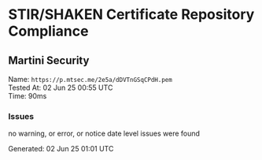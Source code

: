 # STIR/SHAKEN Certificate Repository Compliance

## Martini Security

Name: `https://p.mtsec.me/2e5a/dDVTnGSqCPdH.pem`\
Tested At: 02 Jun 25 00:55 UTC\
Time: 90ms

### Issues

no warning, or error, or notice date level issues were found

Generated: 02 Jun 25 01:01 UTC